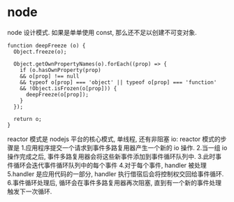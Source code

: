  # node

node 设计模式.
如果是单单使用 const, 那么还不足以创建不可变对象.
```
function deepFreeze (o) {
  Object.freeze(o);

  Object.getOwnPropertyNames(o).forEach((prop) => {
    if (o.hasOwnProperty(prop) 
    && o[prop] !== null
    && typeof o[prop] === 'object' || typeof o[prop] === 'function'
    && !Object.isFrozen(o[prop])) {
      deepFreeze(o[prop]);
    }
  });

  return o;
}
```
reactor 模式是 nodejs 平台的核心模式, 单线程, 还有非阻塞 io:
reactor 模式的步骤是
1.应用程序提交一个请求到事件多路复用器产生一个新的 io 操作.
2.当一组 io 操作完成之后, 事件多路复用器会将这些新事件添加到事件循环队列中.
3.此时事件循环会迭代事件循环队列中的每个事件
4.对于每个事件, handler 被处理
5.handler 是应用代码的一部分, handler 执行借宿后会将控制权交回给事件循环.
6.事件循环处理后, 循环会在事件多路复用器再次阻塞, 直到有一个新的事件处理触发下一次循环.